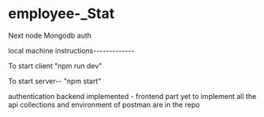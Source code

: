 # employee-_Stat
Next node Mongodb  auth


local machine instructions-------------

To start client 
"npm run dev"

To start server--
"npm start"

authentication backend implemented - frontend part yet to implement
all the api collections and environment of postman are in the repo
